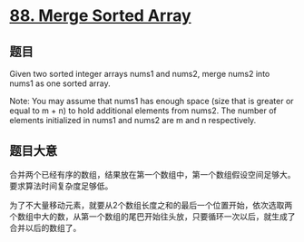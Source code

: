 # [88. Merge Sorted Array](https://leetcode.com/problems/merge-sorted-array/description/)

## 题目

Given two sorted integer arrays nums1 and nums2, merge nums2 into nums1 as one sorted array.

Note:
You may assume that nums1 has enough space (size that is greater or equal to m + n) to hold additional elements from nums2. The number of elements initialized in nums1 and nums2 are m and n respectively.

## 题目大意

合并两个已经有序的数组，结果放在第一个数组中，第一个数组假设空间足够大。要求算法时间复杂度足够低。

为了不大量移动元素，就要从2个数组长度之和的最后一个位置开始，依次选取两个数组中大的数，从第一个数组的尾巴开始往头放，只要循环一次以后，就生成了合并以后的数组了。